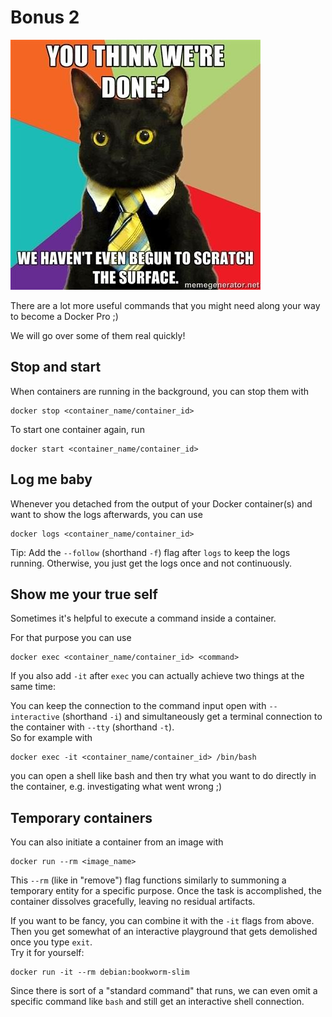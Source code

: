 # Bonus 2

![](../memes/scratch-the-surface.jpeg)

There are a lot more useful commands that you might need along your way to become a Docker Pro ;)

We will go over some of them real quickly!

## Stop and start

When containers are running in the background, you can stop them with

```shell
docker stop <container_name/container_id>
```

To start one container again, run

```shell
docker start <container_name/container_id>
```

## Log me baby

Whenever you detached from the output of your Docker container(s) and want to show the logs afterwards, you can use

```shell
docker logs <container_name/container_id>
```

Tip: Add the `--follow` (shorthand `-f`) flag after `logs` to keep the logs running. Otherwise, you just get the logs once and not continuously.

## Show me your true self

Sometimes it's helpful to execute a command inside a container.

For that purpose you can use

```shell
docker exec <container_name/container_id> <command>
```

If you also add `-it` after `exec` you can actually achieve two things at the same time:  

You can keep the connection to the command input open with `--interactive` (shorthand `-i`) and simultaneously get a terminal connection to the container with `--tty` (shorthand `-t`).  
So for example with

```shell
docker exec -it <container_name/container_id> /bin/bash
```

you can open a shell like bash and then try what you want to do directly in the container, e.g. investigating what went wrong ;)

## Temporary containers

You can also initiate a container from an image with

```shell
docker run --rm <image_name>
```

This `--rm` (like in "remove") flag functions similarly to summoning a temporary entity for a specific purpose. Once the task is accomplished, the container dissolves gracefully, leaving no residual artifacts.

If you want to be fancy, you can combine it with the `-it` flags from above. Then you get somewhat of an interactive playground that gets demolished once you type `exit`.  
Try it for yourself:

```shell
docker run -it --rm debian:bookworm-slim
```

Since there is sort of a "standard command" that runs, we can even omit a specific command like `bash` and still get an interactive shell connection.
